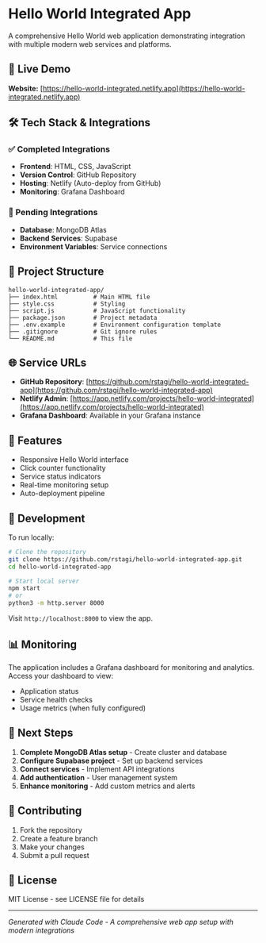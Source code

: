 # Hello World Integrated App

A comprehensive Hello World web application demonstrating integration with multiple modern web services and platforms.

## 🚀 Live Demo

**Website:** [https://hello-world-integrated.netlify.app](https://hello-world-integrated.netlify.app)

## 🛠️ Tech Stack & Integrations

### ✅ Completed Integrations
- **Frontend**: HTML, CSS, JavaScript
- **Version Control**: GitHub Repository
- **Hosting**: Netlify (Auto-deploy from GitHub)
- **Monitoring**: Grafana Dashboard

### 🔄 Pending Integrations
- **Database**: MongoDB Atlas
- **Backend Services**: Supabase
- **Environment Variables**: Service connections

## 📁 Project Structure

```
hello-world-integrated-app/
├── index.html          # Main HTML file
├── style.css           # Styling
├── script.js           # JavaScript functionality
├── package.json        # Project metadata
├── .env.example        # Environment configuration template
├── .gitignore          # Git ignore rules
└── README.md           # This file
```

## 🌐 Service URLs

- **GitHub Repository**: [https://github.com/rstagi/hello-world-integrated-app](https://github.com/rstagi/hello-world-integrated-app)
- **Netlify Admin**: [https://app.netlify.com/projects/hello-world-integrated](https://app.netlify.com/projects/hello-world-integrated)
- **Grafana Dashboard**: Available in your Grafana instance

## 🚀 Features

- Responsive Hello World interface
- Click counter functionality
- Service status indicators
- Real-time monitoring setup
- Auto-deployment pipeline

## 🔧 Development

To run locally:

```bash
# Clone the repository
git clone https://github.com/rstagi/hello-world-integrated-app.git
cd hello-world-integrated-app

# Start local server
npm start
# or
python3 -m http.server 8000
```

Visit `http://localhost:8000` to view the app.

## 📊 Monitoring

The application includes a Grafana dashboard for monitoring and analytics. Access your dashboard to view:
- Application status
- Service health checks
- Usage metrics (when fully configured)

## 🔮 Next Steps

1. **Complete MongoDB Atlas setup** - Create cluster and database
2. **Configure Supabase project** - Set up backend services
3. **Connect services** - Implement API integrations
4. **Add authentication** - User management system
5. **Enhance monitoring** - Add custom metrics and alerts

## 📝 Contributing

1. Fork the repository
2. Create a feature branch
3. Make your changes
4. Submit a pull request

## 📄 License

MIT License - see LICENSE file for details

---

*Generated with Claude Code - A comprehensive web app setup with modern integrations*